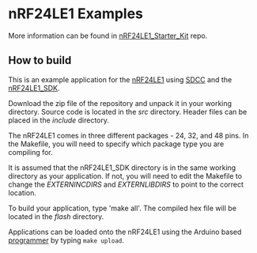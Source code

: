 # nRF24LE1 Examples

More information can be found in [nRF24LE1_Starter_Kit](https://github.com/anabolyc/nRF24LE1_Starter_Kit) repo.


## How to build

This is an example application for the [nRF24LE1](http://www.nordicsemi.com/eng/Products/2.4GHz-RF/nRF24LE1) using [SDCC](http://sdcc.sourceforge.net/) and the [nRF24LE1_SDK](https://github.com/DeanCording/nRF24LE1_SDK).

Download the zip file of the repository and unpack it in your working directory.  Source code is located in the _src_ directory.  Header files can be placed in the _include_ directory.

The nRF24LE1 comes in three different packages - 24, 32, and 48 pins.  In the Makefile, you will need to specify which package type you are compiling for.

It is assumed that the nRF24LE1_SDK directory is in the same working directory as your application.  If not, you will need to edit the Makefile to change the _EXTERNINCDIRS_ and _EXTERNLIBDIRS_ to point to the correct location.

To build your application, type 'make all'.  The compiled hex file will be located in the _flash_ directory.

Applications can be loaded onto the nRF24LE1 using the Arduino based [programmer](https://github.com/DeanCording/nRF24LE1_Programmer) by typing `make upload`.